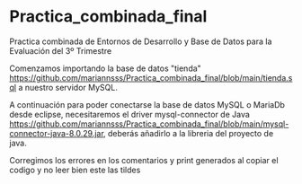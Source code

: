 # Practica_combinada_final
Practica combinada de Entornos de Desarrollo y Base de Datos para la Evaluación del 3º Trimestre

Comenzamos importando la base de datos "tienda" https://github.com/mariannsss/Practica_combinada_final/blob/main/tienda.sql a nuestro servidor MySQL.

A continuación para poder conectarse la base de datos MySQL o MariaDb desde eclipse, necesitaremos el driver mysql-connector de Java https://github.com/mariannsss/Practica_combinada_final/blob/main/mysql-connector-java-8.0.29.jar, deberás añadirlo a la libreria del proyecto de java.

Corregimos los errores en los comentarios y print generados al copiar el codigo y  no leer bien este las tildes
